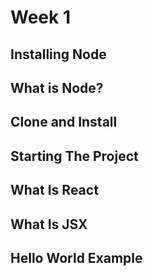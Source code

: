 # Week 1

## Installing Node

## What is Node?

## Clone and Install

## Starting The Project

## What Is React

## What Is JSX

## Hello World Example
